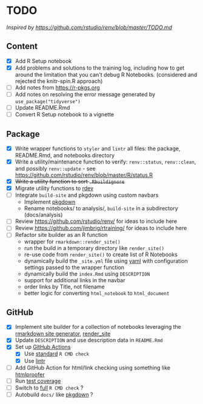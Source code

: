 # TODO

*Inspired by <https://github.com/rstudio/renv/blob/master/TODO.md>*

## Content

- [x] Add R Setup notebook
- [x] Add problems and solutions to the training log, including how to get around the limitation that you can't debug R Notebooks. (considered and rejected the knitr-spin.R approach)
- [ ] Add notes from <https://r-pkgs.org>
- [ ] Add notes on resolving the error message generated by `use_package("tidyverse")`
- [ ] Update README.Rmd
- [ ] Convert R Setup notebook to a vignette

## Package

- [x] Write wrapper functions to `styler` and `lintr` all files: the package, README.Rmd, and notebooks directory
- [x] Write a utility/maintenance function to verify: `renv::status`, `renv::clean`, and possibly `renv::update` - see <https://github.com/rstudio/renv/blob/master/R/status.R>
- [x] ~~Write a utility function to sort `.Rbuildignore`~~
- [x] Migrate utility functions to [rdev](https://github.com/jabenninghoff/rdev)
- [ ] Integrate `build-site` and pkgdown using custom navbars
  - Implement [pkgdown](https://pkgdown.r-lib.org)
  - Rename notebooks/ to analysis/, `build-site` in a subdirectory (docs/analysis)
- [ ] Review <https://github.com/rstudio/renv/> for ideas to include here
- [ ] Review <https://github.com/jimbrig/rtraining/> for ideas to include here
- [ ] Refactor site builder as an R function
  - wrapper for `rmarkdown::render_site()`
  - run the build in a temporary directory like `render_site()`
  - re-use code from `render_site()` to create list of R Notebooks
  - dynamically build the `_site.yml` file using [yaml](https://github.com/viking/r-yaml/) with configuration settings passed to the wrapper function
  - dynamically build the `index.Rmd` using `DESCRIPTION`
  - support for additional links in the navbar
  - order links by Title, not filename
  - better logic for converting `html_notebook` to `html_document`

## GitHub

- [x] Implement site builder for a collection of notebooks leveraging the [rmarkdown site generator](https://bookdown.org/yihui/rmarkdown/rmarkdown-site.html), [render_site](https://rdrr.io/cran/rmarkdown/man/render_site.html)
- [x] Update `DESCRIPTION` and use description data in `README.Rmd`
- [x] Set up [GitHub Actions](https://usethis.r-lib.org/reference/github_actions.html)
  - [x] Use [standard](https://github.com/r-lib/actions/blob/master/examples/check-standard.yaml) `R CMD check`
  - [x] Use [lintr](https://github.com/r-lib/actions/blob/master/examples/lint.yaml)
- [ ] Add GitHub Action for html/link checking using something like [htmlproofer](https://github.com/gjtorikian/html-proofer)
- [ ] Run [test coverage](https://github.com/r-lib/actions/blob/master/examples/test-coverage.yaml)
- [ ] Switch to  [full](https://github.com/r-lib/actions/blob/master/examples/check-full.yaml) `R CMD check` ?
- [ ] Autobuild `docs/` like [pkgdown](https://github.com/r-lib/actions/blob/master/examples/pkgdown.yaml) ?
